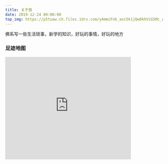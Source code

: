 ```yaml
---
title: 关于我
date: 2019-12-24 00:00:00
top_img: https://p5tuaw.ch.files.1drv.com/y4mmiFnb_axc5k1jQw0khViG5Mc_AixvxnRV9W39qWHmT07QMiy3DmYIbILUsHv8LHhjinbul_WaoU0tkz4AEm8NhN_7rBlcT4kzEl4uVelLk5OtEN1Chk3nxvuEVrmJ5RxjxACfF6oc-rrRTvPtAODjnh3rZ-__acF-dce8Ca4dD8WMUEukjF7bCgYLmnupaL04xUaU6gE5hILSyUT7nN1Tw?width=2029&height=1225&cropmode=none
---
```


佛系写一些生活琐事，新学的知识，好玩的事情，好玩的地方



### 足迹地图

 <iframe src="https://onedrive.live.com/embed?cid=8B5E6D948A754322&resid=8B5E6D948A754322%2110505&authkey=AIt1e8hUKGhfRTQ&em=2" width="402" height="327" frameborder="0" scrolling="no"></iframe>